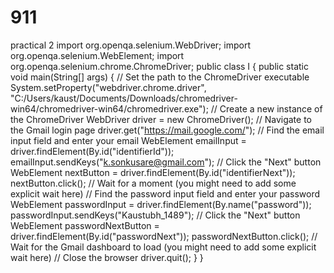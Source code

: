 # 911
practical 2
import org.openqa.selenium.WebDriver;
import org.openqa.selenium.WebElement;
import org.openqa.selenium.chrome.ChromeDriver;
public class I {
   public static void main(String[] args) {
       // Set the path to the ChromeDriver executable
       System.setProperty("webdriver.chrome.driver", "C:/Users/kaust/Documents/Downloads/chromedriver-win64/chromedriver-win64/chromedriver.exe");
       // Create a new instance of the ChromeDriver
       WebDriver driver = new ChromeDriver();
       // Navigate to the Gmail login page
       driver.get("https://mail.google.com/");
       // Find the email input field and enter your email
       WebElement emailInput = driver.findElement(By.id("identifierId"));
       emailInput.sendKeys("k.sonkusare@gmail.com");
       // Click the "Next" button
       WebElement nextButton = driver.findElement(By.id("identifierNext"));
       nextButton.click();
       // Wait for a moment (you might need to add some explicit wait here)
       // Find the password input field and enter your password
       WebElement passwordInput = driver.findElement(By.name("password"));
       passwordInput.sendKeys("Kaustubh_1489");
       // Click the "Next" button
       WebElement passwordNextButton = driver.findElement(By.id("passwordNext"));
       passwordNextButton.click();
       // Wait for the Gmail dashboard to load (you might need to add some explicit wait here)
       // Close the browser
       driver.quit();
   }
}
